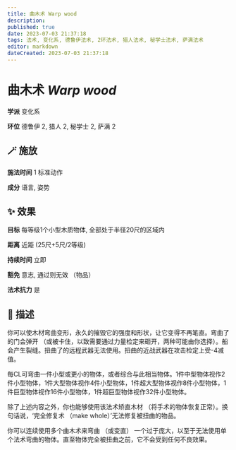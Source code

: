 ```yaml
---
title: 曲木术 Warp wood
description: 
published: true
date: 2023-07-03 21:37:18
tags: 法术, 变化系, 德鲁伊法术, 2环法术, 猎人法术, 秘学士法术, 萨满法术
editor: markdown
dateCreated: 2023-07-03 21:37:18
---
```


# **曲木术** *Warp wood*

**学派** 变化系 

**环位** 德鲁伊 2, 猎人 2, 秘学士 2, 萨满 2

## 🪄 施放

**施法时间** 1 标准动作

**成分** 语言, 姿势

## ✨ 效果 

**目标** 每等级1个小型木质物体, 全部处于半径20尺的区域内 

**距离** 近距 (25尺+5尺/2等级)  

**持续时间** 立即 

**豁免** 意志, 通过则无效 （物品）

**法术抗力** 是

## 📖 描述

你可以使木材弯曲变形，永久的摧毁它的强度和形状，让它变得不再笔直。弯曲了的门会弹开 （或被卡住，以致需要通过力量检定来砸开，两种可能由你选择）。船会产生裂缝。扭曲了的远程武器无法使用。扭曲的近战武器在攻击检定上受-4减值。

每CL可弯曲一件小型或更小的物体，或者综合与此相当物体。1件中型物体视作2件小型物体，1件大型物体视作4件小型物体，1件超大型物体视作8件小型物体，1件巨型物体视作16件小型物体，1件超巨型物体视作32件小型物体。

除了上述内容之外，你也能够使用该法术矫直木材 （将手术的物体恢复正常）。换句话说，‘完全修复术 （make whole）’无法修复被扭曲的物品。

你可以连续使用多个曲木术来弯曲 （或变直） 一个过于庞大，以至于无法使用单个法术弯曲的物体。直至物体完全被扭曲之前，它不会受到任何不良效果。
    